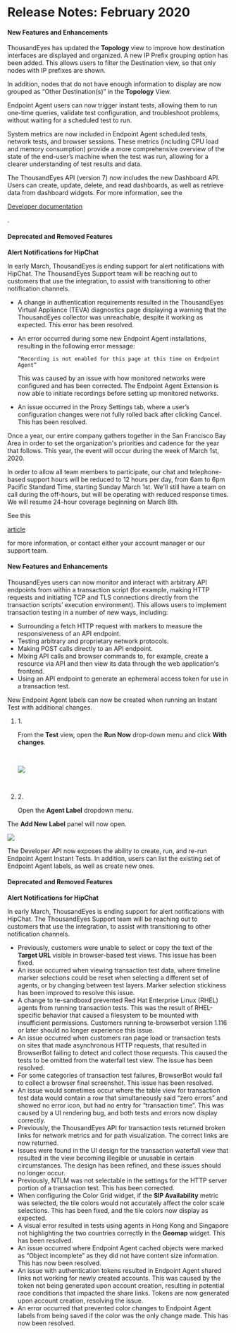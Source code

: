 # Release Notes: February 2020

#### New Features and Enhancements <a href="#new-features-and-enhancements" id="new-features-and-enhancements"></a>

ThousandEyes has updated the **Topology** view to improve how destination interfaces are displayed and organized. A new IP Prefix grouping option has been added. This allows users to filter the Destination view, so that only nodes with IP prefixes are shown.

In addition, nodes that do not have enough information to display are now grouped as “Other Destination(s)” in the **Topology** View.

Endpoint Agent users can now trigger instant tests, allowing them to run one-time queries, validate test configuration, and troubleshoot problems, without waiting for a scheduled test to run.

System metrics are now included in Endpoint Agent scheduled tests, network tests, and browser sessions. These metrics (including CPU load and memory consumption) provide a more comprehensive overview of the state of the end-user’s machine when the test was run, allowing for a clearer understanding of test results and data.

The ThousandEyes API (version 7) now includes the new Dashboard API. Users can create, update, delete, and read dashboards, as well as retrieve data from dashboard widgets. For more information, see the

[Developer documentation](https://developer.thousandeyes.com/v7/dashboards/)

.

#### Deprecated and Removed Features <a href="#deprecated-and-removed-features" id="deprecated-and-removed-features"></a>

**Alert Notifications for HipChat**

In early March, ThousandEyes is ending support for alert notifications with HipChat. The ThousandEyes Support team will be reaching out to customers that use the integration, to assist with transitioning to other notification channels.

* A change in authentication requirements resulted in the ThousandEyes Virtual Appliance (TEVA) diagnostics page displaying a warning that the ThousandEyes collector was unreachable, despite it working as expected. This error has been resolved.
*   An error occurred during some new Endpoint Agent installations, resulting in the following error message:

    `“Recording is not enabled for this page at this time on Endpoint Agent”`

    This was caused by an issue with how monitored networks were configured and has been corrected. The Endpoint Agent Extension is now able to initiate recordings before setting up monitored networks.
* An issue occurred in the Proxy Settings tab, where a user’s configuration changes were not fully rolled back after clicking Cancel. This has been resolved.

Once a year, our entire company gathers together in the San Francisco Bay Area in order to set the organization's priorities and cadence for the year that follows. This year, the event will occur during the week of March 1st, 2020.

In order to allow all team members to participate, our chat and telephone-based support hours will be reduced to 12 hours per day, from 6am to 6pm Pacific Standard Time, starting Sunday March 1st. We'll still have a team on call during the off-hours, but will be operating with reduced response times. We will resume 24-hour coverage beginning on March 8th.

See this

[article](https://success.thousandeyes.com/PublicArticlePage?articleIdParam=kA02R000000UKh1SAG\_Reduced-Support-Coverage-March-1st-to-March-8th-PST-2020)

for more information, or contact either your account manager or our support team.

#### New Features and Enhancements <a href="#new-features-and-enhancements-1" id="new-features-and-enhancements-1"></a>

ThousandEyes users can now monitor and interact with arbitrary API endpoints from within a transaction script (for example, making HTTP requests and initiating TCP and TLS connections directly from the transaction scripts’ execution environment). This allows users to implement transaction testing in a number of new ways, including:

* Surrounding a fetch HTTP request with markers to measure the responsiveness of an API endpoint.
* Testing arbitrary and proprietary network protocols.
* Making POST calls directly to an API endpoint.
* Mixing API calls and browser commands to, for example, create a resource via API and then view its data through the web application's frontend.
* Using an API endpoint to generate an ephemeral access token for use in a transaction test.

New Endpoint Agent labels can now be created when running an Instant Test with additional changes.

1.  1\.

    From the **Test** view, open the **Run Now** drop-down menu and click **With changes**.

    ​

    ![](https://2360053865-files.gitbook.io/\~/files/v0/b/gitbook-x-prod.appspot.com/o/spaces%2F-M4QARF6s57qxMrOHDTZ%2Fuploads%2Fgit-blob-03f69d3efbcddcaedebe4f80bcd167860ff6be4c%2Fwhats-new\_changelog-3.png?alt=media)

    ​
2.  2\.

    Open the **Agent Label** dropdown menu.

The **Add New Label** panel will now open.

![](https://2360053865-files.gitbook.io/\~/files/v0/b/gitbook-x-prod.appspot.com/o/spaces%2F-M4QARF6s57qxMrOHDTZ%2Fuploads%2Fgit-blob-809b6b61b28c4bb73d177f2447a6a205e9f9b424%2Fwhats-new\_changelog-4.png?alt=media)

The Developer API now exposes the ability to create, run, and re-run Endpoint Agent Instant Tests. In addition, users can list the existing set of Endpoint Agent labels, as well as create new ones.

#### Deprecated and Removed Features <a href="#deprecated-and-removed-features-1" id="deprecated-and-removed-features-1"></a>

**Alert Notifications for HipChat**

In early March, ThousandEyes is ending support for alert notifications with HipChat. The ThousandEyes Support team will be reaching out to customers that use the integration, to assist with transitioning to other notification channels.

* Previously, customers were unable to select or copy the text of the **Target URL** visible in browser-based test views. This issue has been fixed.
* An issue occurred when viewing transaction test data, where timeline marker selections could be reset when selecting a different set of agents, or by changing between test layers. Marker selection stickiness has been improved to resolve this issue.
* A change to te-sandboxd prevented Red Hat Enterprise Linux (RHEL) agents from running transaction tests. This was the result of RHEL-specific behavior that caused a filesystem to be mounted with insufficient permissions. Customers running te-browserbot version 1.116 or later should no longer experience this issue.
* An issue occurred when customers ran page load or transaction tests on sites that made asynchronous HTTP requests, that resulted in BrowserBot failing to detect and collect those requests. This caused the tests to be omitted from the waterfall test view. The issue has been resolved.
* For some categories of transaction test failures, BrowserBot would fail to collect a browser final screenshot. This issue has been resolved.
* An issue would sometimes occur where the table view for transaction test data would contain a row that simultaneously said “zero errors” and showed no error icon, but had no entry for “transaction time”. This was caused by a UI rendering bug, and both tests and errors now display correctly.
* Previously, the ThousandEyes API for transaction tests returned broken links for network metrics and for path visualization. The correct links are now returned.
* Issues were found in the UI design for the transaction waterfall view that resulted in the view becoming illegible or unusable in certain circumstances. The design has been refined, and these issues should no longer occur.
* Previously, NTLM was not selectable in the settings for the HTTP server portion of a transaction test. This has been corrected.
* When configuring the Color Grid widget, if the **SIP Availability** metric was selected, the tile colors would not accurately affect the color scale selections. This has been fixed, and the tile colors now display as expected.
* A visual error resulted in tests using agents in Hong Kong and Singapore not highlighting the two countries correctly in the **Geomap** widget. This has been resolved.
* An issue occurred where Endpoint Agent cached objects were marked as “Object incomplete” as they did not have content size information. This has now been resolved.
* An issue with authentication tokens resulted in Endpoint Agent shared links not working for newly created accounts. This was caused by the token not being generated upon account creation, resulting in potential race conditions that impacted the share links. Tokens are now generated upon account creation, resolving the issue.
* An error occurred that prevented color changes to Endpoint Agent labels from being saved if the color was the only change made. This has now been resolved.
